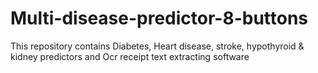 # Multi-disease-predictor-8-buttons
This repository contains Diabetes, Heart disease, stroke, hypothyroid &amp; kidney predictors and Ocr receipt text extracting software

